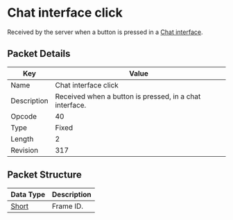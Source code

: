# Chat interface click
Received by the server when a button is pressed in a [Chat interface](Chat-interface.html).

## Packet Details
| Key | Value |
|--|--|
| Name | Chat interface click |
| Description | Received when a button is pressed, in a chat interface. |
| Opcode | 40 |
| Type | Fixed |
| Length | 2 |
| Revision | 317 |

## Packet Structure
| Data Type | Description |
|--|--|
| [Short](/Data-Types.html#common-data-types) | Frame ID. |
